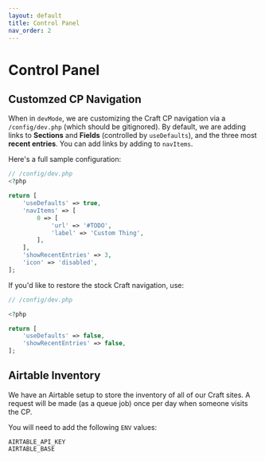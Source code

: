 ```yaml
---
layout: default
title: Control Panel
nav_order: 2
---
```


# Control Panel

## Customzed CP Navigation

When in `devMode`, we are customizing the Craft CP navigation via a `/config/dev.php` (which should be gitignored). By default, we are adding links to **Sections** and **Fields** (controlled by `useDefaults`), and the three most **recent entries**. You can add links by adding to `navItems`.

Here's a full sample configuration:

```php
// /config/dev.php
<?php

return [
    'useDefaults' => true,
    'navItems' => [
        0 => [
            'url' => '#TODO',
            'label' => 'Custom Thing',
        ],
    ],
    'showRecentEntries' => 3,
    'icon' => 'disabled',
];
```

If you'd like to restore the stock Craft navigation, use:

```php
// /config/dev.php

<?php

return [
    'useDefaults' => false,
    'showRecentEntries' => false,
];
```

## Airtable Inventory

We have an Airtable setup to store the inventory of all of our Craft sites. A request will be made (as a queue job) once per day when someone visits the CP.

You will need to add the following `ENV` values:

```
AIRTABLE_API_KEY
AIRTABLE_BASE
```
